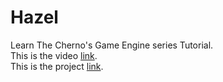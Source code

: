 # Hazel
Learn The Cherno's Game Engine series Tutorial.  
This is the video [link](https://www.youtube.com/playlist?list=PLlrATfBNZ98dC-V-N3m0Go4deliWHPFwT).  
This is the project [link](https://github.com/TheCherno/Hazel).  
